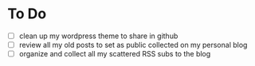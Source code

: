 # To Do
-[ ] clean up my wordpress theme to share in github
-[ ] review all my old posts to set as public collected on my personal blog
-[ ] organize and collect all my scattered RSS subs to the blog
